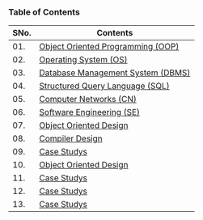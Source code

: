 ### Table of Contents
| SNo. | **Contents** |
| --- | --------- |
| 01. | [Object Oriented Programming (OOP)](https://github.com/mrpawan-gupta/Technical-Subjects/tree/master/0%5D.%20Object%20Oriented%20Programming%20(OOP)) |
| 02. | [Operating System (OS)](https://github.com/mrpawan-gupta/Technical-Subjects/tree/master/1%5D.%20Operating%20System%20(OS)) |
| 03. | [Database Management System (DBMS)](https://github.com/mrpawan-gupta/Technical-Subjects/tree/master/2%5D.%20Database%20Management%20System%20(DBMS)) |
| 04. | [Structured Query Language (SQL)](https://github.com/mrpawan-gupta/Technical-Subjects/tree/master/3%5D.%20Structured%20Query%20Language%20(SQL)) |
| 05. | [Computer Networks (CN)](https://github.com/mrpawan-gupta/Technical-Subjects/tree/master/4%5D.%20Computer%20Networks%20(CN)) |
| 06. | [Software Engineering (SE)](https://github.com/mrpawan-gupta/Technical-Subjects/tree/master/5%5D.%20Software%20Engineering%20(SE)) |
| 07. | [Object Oriented Design](https://github.com/mrpawan-gupta/Technical-Subjects/tree/master/7%5D.%20Low%20Level%20Design%20for%20SDE%201/01%5D.%20Object%20Oriented%20Design) |
| 08. | [Compiler Design](https://github.com/mrpawan-gupta/Technical-Subjects/tree/master/6%5D.%20Compiler%20Design) |
| 09. | [Case Studys](https://github.com/mrpawan-gupta/Technical-Subjects/tree/master/7%5D.%20Low%20Level%20Design%20for%20SDE%201/02%5D.%20Case%20Study) |
| 10. | [Object Oriented Design](https://github.com/mrpawan-gupta/Technical-Subjects/tree/master/7%5D.%20Low%20Level%20Design%20for%20SDE%201/01%5D.%20Object%20Oriented%20Design) |
| 11. | [Case Studys](https://github.com/mrpawan-gupta/Technical-Subjects/tree/master/7%5D.%20Low%20Level%20Design%20for%20SDE%201/02%5D.%20Case%20Study) |
| 12. | [Case Studys](https://github.com/mrpawan-gupta/Technical-Subjects/tree/master/7%5D.%20Low%20Level%20Design%20for%20SDE%201/02%5D.%20Case%20Study) |
| 13. | [Case Studys](https://github.com/mrpawan-gupta/Technical-Subjects/tree/master/7%5D.%20Low%20Level%20Design%20for%20SDE%201/02%5D.%20Case%20Study) |

